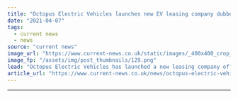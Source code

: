 ```yaml
---
title: "Octopus Electric Vehicles launches new EV leasing company dubbed Electric Dreams"
date: "2021-04-07"
tags: 
  - current news
  - news
source: "current news"
image_url: "https://www.current-news.co.uk/static/images/_400x400_crop_center-center/huel-Octopus-EV-leasing-scheme-image-Huel.png"
image_fp: "/assets/img/post_thumbnails/129.png"
lead: "Octopus Electric Vehicles has launched a new leasing company offering 100% electric salary sacrifice schemes."
article_url: "https://www.current-news.co.uk/news/octopus-electric-vehicles-launches-new-ev-leasing-company-dubbed-electric-dreams?utm_source=rss-feeds&utm_medium=rss&utm_campaign=rss"
---
```


---
